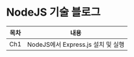 # NodeJS 기술 블로그

| 목차 | 내용                               |
| ---- | ---------------------------------- |
| Ch1  | NodeJS에서 Express.js 설치 및 실행 |
